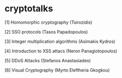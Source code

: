 # cryptotalks
[1] Homomorphic cryptography (Tsirozidis)

[2] SSO protocols (Tasos Papadopoulos)

[3] Integer multiplication algorithms (Asimakis Kydros)

[4] Introduction to XSS attacs (Neron Panagiotopoulos)

[5] DDoS Attacks (Stefanos Anastasiades)

[6] Visual Cryptography (Myrto Eleftheria Gkogkou)
